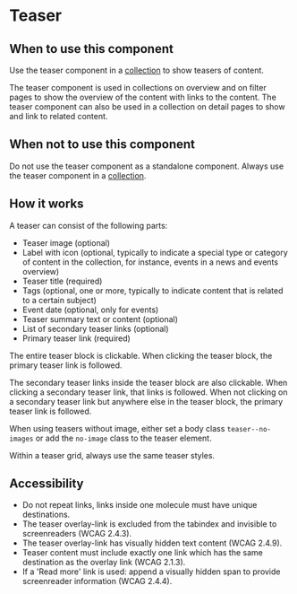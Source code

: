 # Teaser

## When to use this component

Use the teaser component in a <a href="{{path './collection'}}">collection</a> to show teasers of content.

The teaser component is used in collections on overview and on filter pages to show the overview of the content with links to the content. The teaser component can also be used in a collection on detail pages to show and link to related content.

## When not to use this component

Do not use the teaser component as a standalone component. Always use the teaser component in a <a href="{{path './collection'}}">collection</a>.

## How it works

A teaser can consist of the following parts:

* Teaser image (optional)
* Label with icon (optional, typically to indicate a special type or category of content in the collection, for instance, events in a news and events overview)
* Teaser title (required)
* Tags (optional, one or more, typically to indicate content that is related to a certain subject)
* Event date (optional, only for events)
* Teaser summary text or content (optional)
* List of secondary teaser links (optional)
* Primary teaser link (required)

The entire teaser block is clickable. When clicking the teaser block, the primary teaser link is followed.

The secondary teaser links inside the teaser block are also clickable. When clicking a secondary teaser link, that links is followed. When not clicking on a secondary teaser link but anywhere else in the teaser block, the primary teaser link is followed.

When using teasers without image, either set a body class `teaser--no-images` or add the `no-image` class to the teaser element.

Within a teaser grid, always use the same teaser styles.

## Accessibility

* Do not repeat links, links inside one molecule must have unique destinations.
* The teaser overlay-link is excluded from the tabindex and invisible to
  screenreaders (WCAG 2.4.3).
* The teaser overlay-link has visually hidden text content (WCAG 2.4.9).
* Teaser content must include exactly one link which has the same destination as
  the overlay link (WCAG 2.1.3).
* If a 'Read more' link is used: append a visually hidden span to provide
  screenreader information (WCAG 2.4.4).
